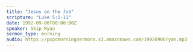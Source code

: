 ```yaml
---
title: "Jesus on the Job"
scripture: "Luke 5:1-11"
date: 1992-09-06T00:00:00Z
speaker: Skip Ryan
sermon_type: morning
audio: https://pcpcmorningsermons.s3.amazonaws.com/19920906ryan.mp3 
---
```



